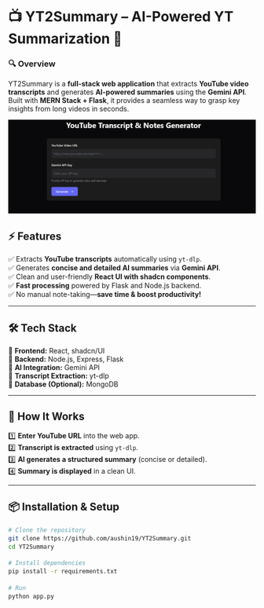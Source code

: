 # 📺 YT2Summary – AI-Powered YT Summarization 🚀  

### **🔍 Overview**  
YT2Summary is a **full-stack web application** that extracts **YouTube video transcripts** and generates **AI-powered summaries** using the **Gemini API**. Built with **MERN Stack + Flask**, it provides a seamless way to grasp key insights from long videos in seconds.  

![Logo](https://raw.githubusercontent.com/aushin19/YT2Summary/refs/heads/main/Screenshot%202025-03-03%20152201.png)

## ⚡ **Features**  
✅ Extracts **YouTube transcripts** automatically using `yt-dlp`.  
✅ Generates **concise and detailed AI summaries** via **Gemini API**.  
✅ Clean and user-friendly **React UI with shadcn components**.  
✅ **Fast processing** powered by Flask and Node.js backend.  
✅ No manual note-taking—**save time & boost productivity!**  

---

## 🛠 **Tech Stack**  
🔹 **Frontend:** React, shadcn/UI  
🔹 **Backend:** Node.js, Express, Flask  
🔹 **AI Integration:** Gemini API  
🔹 **Transcript Extraction:** yt-dlp  
🔹 **Database (Optional):** MongoDB  

---

## 🚀 **How It Works**  
1️⃣ **Enter YouTube URL** into the web app.  
2️⃣ **Transcript is extracted** using `yt-dlp`.  
3️⃣ **AI generates a structured summary** (concise or detailed).  
4️⃣ **Summary is displayed** in a clean UI.  

---

## 📦 **Installation & Setup**  

```bash
# Clone the repository
git clone https://github.com/aushin19/YT2Summary.git
cd YT2Summary

# Install dependencies
pip install -r requirements.txt

# Run
python app.py
